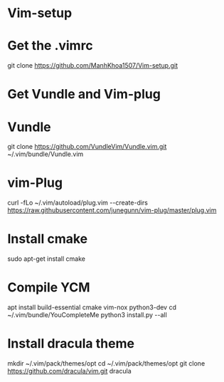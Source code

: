 # Vim-setup

# Get the .vimrc
git clone https://github.com/ManhKhoa1507/Vim-setup.git

# Get Vundle and Vim-plug

# Vundle
git clone https://github.com/VundleVim/Vundle.vim.git ~/.vim/bundle/Vundle.vim

# vim-Plug
curl -fLo ~/.vim/autoload/plug.vim --create-dirs \
    https://raw.githubusercontent.com/junegunn/vim-plug/master/plug.vim

# Install cmake
sudo apt-get install cmake

# Compile YCM
apt install build-essential cmake vim-nox python3-dev
cd ~/.vim/bundle/YouCompleteMe
python3 install.py --all

# Install dracula theme
mkdir ~/.vim/pack/themes/opt
cd ~/.vim/pack/themes/opt
git clone https://github.com/dracula/vim.git dracula
